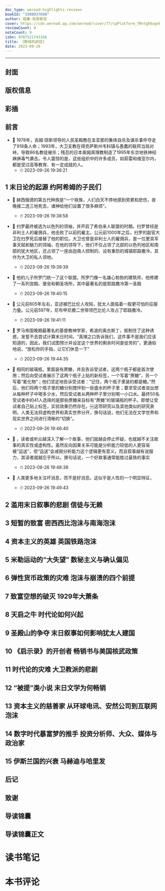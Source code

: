 ```yaml
---
doc_type: weread-highlights-reviews
bookId: "3300037698"
author: 威廉·伯恩斯坦
cover: https://cdn.weread.qq.com/weread/cover/77/cpPlatform_7Rntgh6agnhGs1tcktAFea/t7_cpPlatform_7Rntgh6agnhGs1tcktAFea.jpg
reviewCount: 0
noteCount: 9
isbn: 9787521743166
title: 《群体的疯狂》
date: 2023-09-26
---
```


---


## 封面

## 版权信息

## 彩插

## 前言


- 📌 1978年，吉姆·琼斯领导的人民圣殿教在圭亚那的集体自杀及谋杀事件夺走了918条人命；1993年，大卫支教在得克萨斯州韦科镇与愚蠢的联邦当局对峙，导致86名教徒被杀；残忍的日本奥姆真理教制造了1995年东京地铁神经麻痹毒气袭击。令人震惊的是，这些组织中的许多成员，如茹雷和维亚尔内，都是受过高等教育、有一定成就的人。 
    - ⏱ 2023-09-26 19:36:21 
## 1 末日论的起源 约阿希姆的子民们


- 📌 赫西俄德的第五代种族是“一个铁族，人们白天不停地感到劳累和悲伤，夜晚接二连三地死去，诸神给他们设置了很多麻烦”。 
    - ⏱ 2023-09-26 19:38:58 

- 📌 扫罗最终被选为以色列的领袖，并开启了希伯来人联盟的时期。扫罗曾经是非利士人的雇佣兵，他击败了以前的雇主。公元前1000年之后，扫罗的副官大卫在扫罗死后接替了他的职位。大卫也曾是非利士人的雇佣兵，是一位更具军事天赋和魅力的领袖，在他的领导下，他们不仅占领了北部的以色列地区和南部的犹大地区，还占领了一座由迦南人控制的、设有重防的城镇耶路撒冷，其作为大卫的私人领地。 
    - ⏱ 2023-09-26 19:39:39 

- 📌 他的儿子所罗门统一了这个联盟。所罗门像一名雄心勃勃的建筑师，他修建了一系列宫殿、堡垒和朝圣场所，其中最著名的是耶路撒冷第一圣殿 
    - ⏱ 2023-09-26 19:40:15 

- 📌 公元前605年左右，亚述被巴比伦人攻陷，犹太人面临着一股更可怕的征服力量。公元前597年，尼布甲尼撒二世带领巴比伦人攻占了耶路撒冷。 
    - ⏱ 2023-09-26 19:41:11 

- 📌 罗马帝国晚期最著名的基督教神学家，希波的奥古斯丁，抵制住了这种诱惑，发誓不去尝试计算末日时间，“真理之口告诉我们，这件事不是我们应该知道的，因此，我们试图预计并设定这个世界的剩余时间是徒劳的”，更通俗地说，“放松你的手指，让它们休息一下” 
    - ⏱ 2023-09-26 19:44:35 

- 📌 相同的玻璃瓶，里面装有蔗糖，并且告诉受试者，这两个瓶子都是首次使用；然后向受试者展示了这两个瓶子上贴的新标签，一个写着“蔗糖”，另一个写着“氰化物”；他们坚定地告诉受试者：“记住，两个瓶子里装的都是糖。”然后，他们将两个瓶子里的糖分别搅拌到一些盛水的杯子里；要求受试者说出想从每种杯子中喝多少水，然后受试者从两种杯子里分别喝一小口水。最终50名受试者中的41人选择的是那些蔗糖来自标有“蔗糖”的玻璃瓶的杯子。即使让受试者自己贴上标签，实验效果仍然存在。￼这项研究以及其他类似的研究表明，人类无法将虚构世界和真实世界分开，换句话说，他们无法在文学世界和现实世界之间进行清晰的“切换”。 
    - ⏱ 2023-09-26 19:46:40 

- 📌 ，读者或听众越深入了解一个故事，他们就越会停止怀疑，也就越不关注故事的真实性或虚构性。虽然反向因果关系可能是分析能力较低的人更容易被“运送”，但“运送”会减弱分析能力这个逻辑更有意义，而且叙事越有说服力，其读者就越忘乎所以。换句话说，一个好故事通常能胜过最铁的事实 
    - ⏱ 2023-09-26 19:48:38 

- 📌 人类更多地关注坏消息，而不是好消息。这似乎是人性的一个明显特征， 
    - ⏱ 2023-09-26 19:49:43 
## 2 滥用末日叙事的悲剧 信徒与无赖

## 3 短暂的致富 密西西比泡沫与南海泡沫

## 4 资本主义的英雄 英国铁路泡沫

## 5 米勒运动的“大失望” 数秘主义与确认偏见

## 6 弹性货币政策的灾难 泡沫与崩溃的四个前提

## 7 致富空想的破灭 1929年大萧条

## 8 天启之牛 时代论如何兴起

## 9 圣殿山的争夺 末日叙事如何影响犹太人建国

## 10 《启示录》的开创者 畅销书与美国核武政策

## 11 时代论的灾难 大卫教派的悲剧

## 12 “被提”类小说 末日文学为何畅销

## 13 资本主义的慈善家 从环球电讯、安然公司到互联网泡沫

## 14 数字时代暴富梦的推手 投资分析师、大众、媒体与政治家

## 15 伊斯兰国的兴衰 马赫迪与哈里发

## 后记

## 致谢

## 导读锦囊

## 导读锦囊正文


# 读书笔记


# 本书评论
